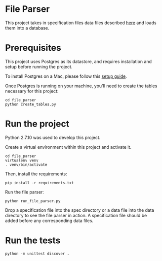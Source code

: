 # File Parser

This project takes in specification files data files described [here](https://gist.github.com/dmshann0n/6dfba5ebdebe1098d579) and loads them into a database.

# Prerequisites

This project uses Postgres as its datastore, and requires installation and setup before running the project.

To install Postgres on a Mac, please follow this [setup guide](https://gist.github.com/sgnl/609557ebacd3378f3b72).

Once Postgres is running on your machine, you'll need to create the tables necessary for this project:

``` 
cd file_parser
python create_tables.py
```

# Run the project

Python 2.7.10 was used to develop this project.

Create a virtual environment within this project and activate it.

``` 
cd file_parser
virtualenv venv
. venv/bin/activate
```

Then, install the requirements:

``` 
pip install -r requirements.txt
```

Run the file parser:

```
python run_file_parser.py
```

Drop a specification file into the spec directory or a data file into the data directory to see the file parser in action.
A specification file should be added before any corresponding data files.

# Run the tests

```
python -m unittest discover .
```